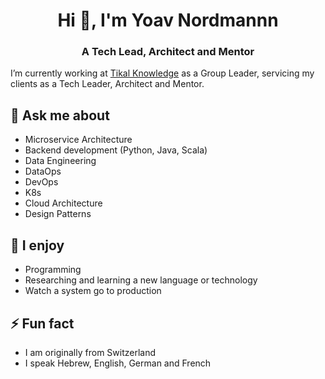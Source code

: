 <h1 align="center">Hi 👋, I'm Yoav Nordmannn</h1>
<h3 align="center">A Tech Lead, Architect and Mentor</h3>

I’m currently working at [Tikal Knowledge](https://www.tikalk.com/) as a Group Leader, servicing my clients as a Tech Leader, Architect and Mentor.

## 💬 Ask me about
- Microservice Architecture
- Backend development (Python, Java, Scala)
- Data Engineering
- DataOps
- DevOps
- K8s
- Cloud Architecture
- Design Patterns

## 🌱 I enjoy
- Programming
- Researching and learning a new language or technology
- Watch a system go to production

## ⚡ Fun fact
- I am originally from Switzerland
- I speak Hebrew, English, German and French
